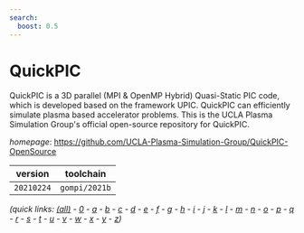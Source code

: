 ```yaml
---
search:
  boost: 0.5
---
```

# QuickPIC

QuickPIC is a 3D parallel (MPI & OpenMP Hybrid) Quasi-Static PIC code, which is developed based on the framework UPIC. QuickPIC can efficiently simulate plasma based accelerator problems. This is the UCLA Plasma Simulation Group's official open-source repository for QuickPIC.

*homepage*: <https://github.com/UCLA-Plasma-Simulation-Group/QuickPIC-OpenSource>

version | toolchain
--------|----------
``20210224`` | ``gompi/2021b``


*(quick links: [(all)](../index.md) - [0](../0/index.md) - [a](../a/index.md) - [b](../b/index.md) - [c](../c/index.md) - [d](../d/index.md) - [e](../e/index.md) - [f](../f/index.md) - [g](../g/index.md) - [h](../h/index.md) - [i](../i/index.md) - [j](../j/index.md) - [k](../k/index.md) - [l](../l/index.md) - [m](../m/index.md) - [n](../n/index.md) - [o](../o/index.md) - [p](../p/index.md) - [q](../q/index.md) - [r](../r/index.md) - [s](../s/index.md) - [t](../t/index.md) - [u](../u/index.md) - [v](../v/index.md) - [w](../w/index.md) - [x](../x/index.md) - [y](../y/index.md) - [z](../z/index.md))*

